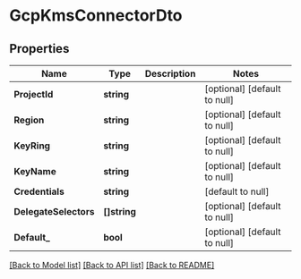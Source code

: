 # GcpKmsConnectorDto

## Properties
Name | Type | Description | Notes
------------ | ------------- | ------------- | -------------
**ProjectId** | **string** |  | [optional] [default to null]
**Region** | **string** |  | [optional] [default to null]
**KeyRing** | **string** |  | [optional] [default to null]
**KeyName** | **string** |  | [optional] [default to null]
**Credentials** | **string** |  | [default to null]
**DelegateSelectors** | **[]string** |  | [optional] [default to null]
**Default_** | **bool** |  | [optional] [default to null]

[[Back to Model list]](../README.md#documentation-for-models) [[Back to API list]](../README.md#documentation-for-api-endpoints) [[Back to README]](../README.md)

